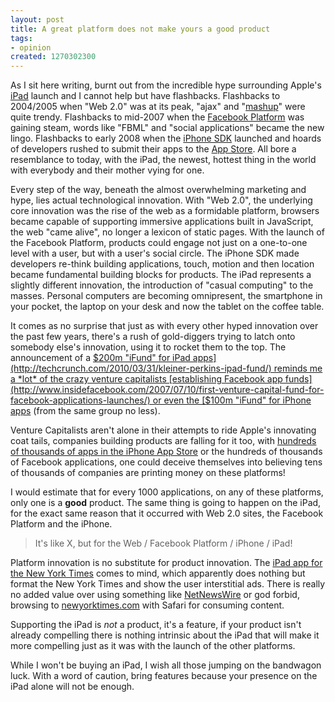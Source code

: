 ```yaml
--- 
layout: post
title: A great platform does not make yours a good product
tags: 
- opinion
created: 1270302300
---
```

As I sit here writing, burnt out from the incredible hype surrounding Apple's <a id="aptureLink_LiOsazLOc6" href="http://en.wikipedia.org/wiki/IPad">iPad</a> launch and I cannot help but have flashbacks. Flashbacks to 2004/2005 when "Web 2.0" was at its peak, "ajax" and "<a id="aptureLink_bDGg14iQC7" href="http://en.wikipedia.org/wiki/Mashup%20%28web%20application%20hybrid%29">mashup</a>" were quite trendy. Flashbacks to mid-2007 when the <a id="aptureLink_MvB60hlwfp" href="http://en.wikipedia.org/wiki/Facebook%20Platform">Facebook Platform</a> was gaining steam, words like "FBML" and "social applications" became the new lingo. Flashbacks to early 2008 when the <a id="aptureLink_ijomSI5OcN" href="http://en.wikipedia.org/wiki/IPhone%20OS">iPhone SDK</a> launched and hoards of developers rushed to submit their apps to the <a id="aptureLink_DsKSkKet8H" href="http://www.apple.com/iphone/apps-for-iphone/">App Store</a>. All bore a resemblance to today, with the iPad, the newest, hottest thing in the world with everybody and their mother vying for one.

Every step of the way, beneath the almost overwhelming marketing and hype, lies actual technological innovation. With "Web 2.0", the underlying core innovation was the rise of the web as a formidable platform, browsers became capable of supporting immersive applications built in JavaScript, the web "came alive", no longer a lexicon of static pages. With the launch of the Facebook Platform, products could engage not just on a one-to-one level with a user, but with a user's social circle. The iPhone SDK made developers re-think building applications, touch, motion and then location became fundamental building blocks for products. The iPad represents a slightly different innovation, the introduction of "casual computing" to the masses. Personal computers are becoming omnipresent, the smartphone in your pocket, the laptop on your desk and now the tablet on the coffee table.

It comes as no surprise that just as with every other hyped innovation over the past few years, there's a rush of gold-diggers trying to latch onto somebody else's innovation, using it to rocket them to the top. The announcement of a [$200m "iFund" for iPad apps](http://techcrunch.com/2010/03/31/kleiner-perkins-ipad-fund/) reminds me a *lot* of the crazy venture capitalists [establishing Facebook app funds](http://www.insidefacebook.com/2007/07/10/first-venture-capital-fund-for-facebook-applications-launches/) or even the [$100m "iFund" for iPhone apps](http://techcrunch.com/2008/03/06/kleiner-perkins-anounces-100-millioin-ifund-for-iphone-applications/) (from the same group no less).

Venture Capitalists aren't alone in their attempts to ride Apple's innovating coat tails, companies building products are falling for it too, with <a id="aptureLink_qwK3O4IqBx" href="http://en.wikipedia.org/wiki/App%20Store#Number_of_launched_applications">hundreds of thousands of apps in the iPhone App Store</a> or the hundreds of thousands of Facebook applications, one could deceive themselves into believing tens of thousands of companies are printing money on these platforms!

I would estimate that for every 1000 applications, on any of these platforms, only one is a **good** product. The same thing is going to happen on the iPad, for the exact same reason that it occurred with Web 2.0 sites, the Facebook Platform and the iPhone.

> It's like X, but for the Web / Facebook Platform / iPhone / iPad!


Platform innovation is no substitute for product innovation. The [iPad app for the New York Times](http://techcrunch.com/2010/04/02/the-new-york-times-launches-free-ipad-app-for-real-now-paid-app-on-the-way/) comes to mind, which apparently does nothing but format the New York Times and show the user interstitial ads. There is really no added value over using something like [NetNewsWire](http://www.newsgator.com/individuals/netnewswireiphone/default.aspx) or god forbid, browsing to [newyorktimes.com](http://newyorktimes.com) with Safari for consuming content. 

Supporting the iPad is *not* a product, it's a feature, if your product isn't already compelling there is nothing intrinsic about the iPad that will make it more compelling just as it was with the launch of the other platforms.

While I won't be buying an iPad, I wish all those jumping on the bandwagon luck. With a word of caution, bring features because your presence on the iPad alone will not be enough.
